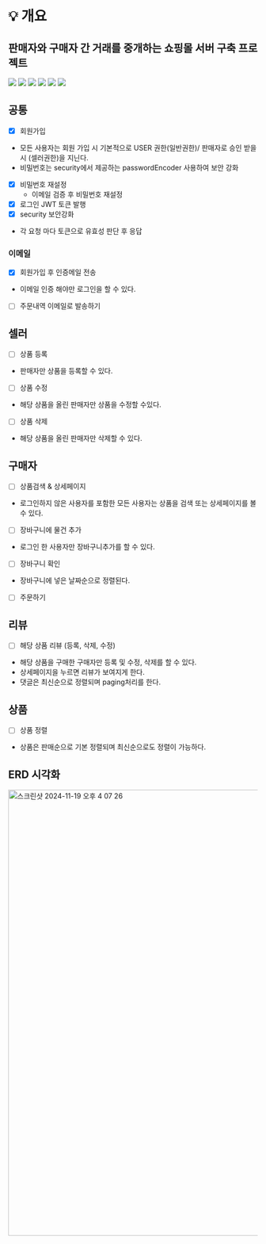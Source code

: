 # 💡 개요
## 판매자와 구매자 간 거래를 중개하는 쇼핑몰 서버 구축 프로젝트

<img src="https://img.shields.io/badge/Java-007396?style=flat-square&logo=Java&logoColor=white"/></a>
<img src="https://img.shields.io/badge/SpringBoot-6DB33F?style=flat-square&logo=SpringBoot&logoColor=white"/></a>
<img src ="https://img.shields.io/badge/MariaDB-003545?style=flat-square&logo=mariadb&logoColor=white"/></a>
<img src="https://img.shields.io/badge/AWS-232F3E?style=flat-square&logo=AmazonAWS&logoColor=white"/></a> 
<img src="https://img.shields.io/badge/-Swagger-%23Clojure?style=flat-square&logo=swagger&logoColor=white"/></a>
<img src="https://img.shields.io/badge/Postman-FF6C37?style=flat-square&logo=Postman&logoColor=white"/></a>

## 공통
- [x] 회원가입
 - 모든 사용자는 회원 가입 시 기본적으로 USER 권한(일반권한)/ 판매자로 승인 받을시 (셀러권한)을 지닌다.
 - 비밀번호는 security에서 제공하는 passwordEncoder 사용하여 보안 강화 
- [x] 비밀번호 재설정 
  - 이메일 검증 후 비밀번호 재설정 
- [x] 로그인 JWT 토큰 발행
- [x] security 보안강화
 - 각 요청 마다 토큰으로 유효성 판단 후 응답 

### 이메일
- [x] 회원가입 후 인증메일 전송
 - 이메일 인증 해야만 로그인을 할 수 있다.
- [ ] 주문내역 이메일로 발송하기


## 셀러
- [ ] 상품 등록
 - 판매자만 상품을 등록할 수 있다.
- [ ] 상품 수정
 - 해당 상품을 올린 판매자만 상품을 수정할 수있다.
- [ ] 상품 삭제
 - 해당 상품을 올린 판매자만 삭제할 수 있다. 
      
## 구매자 
- [ ] 상품검색 & 상세페이지
 - 로그인하지 않은 사용자를 포함한 모든 사용자는 상품을 검색 또는 상세페이지를 볼 수 있다.
- [ ] 장바구니에 물건 추가
 - 로그인 한 사용자만 장바구니추가를 할 수 있다.
- [ ] 장바구니 확인
 - 장바구니에 넣은 날짜순으로 정렬된다.
- [ ] 주문하기

## 리뷰 
- [ ] 해당 상품 리뷰 (등록, 삭제, 수정)
 - 해당 상품을 구매한 구매자만 등록 및 수정, 삭제를 할 수 있다.
 - 상세페이지을 누르면 리뷰가 보여지게 한다. 
 - 댓글은 최신순으로 정렬되며 paging처리를 한다.
 

## 상품
- [ ] 상품 정렬
 - 상품은 판매순으로 기본 정렬되며 최신순으로도 정렬이 가능하다.

## ERD 시각화 
<img width="900" alt="스크린샷 2024-11-19 오후 4 07 26" src="https://github.com/user-attachments/assets/4a1b3f29-c014-4534-9cdc-5066aba1e8fb">



